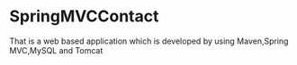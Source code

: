 # SpringMVCContact
That is a web based application which is developed by using Maven,Spring MVC,MySQL and Tomcat
